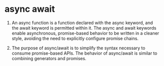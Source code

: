# async await

1. An async function is a function declared with the async keyword, and the await keyword is permitted within it. The async and await keywords enable asynchronous, promise-based behavior to be written in a cleaner style, avoiding the need to explicitly configure promise chains.

2. The purpose of async/await is to simplify the syntax necessary to consume promise-based APIs. The behavior of async/await is similar to combining generators and promises.
